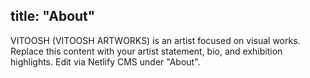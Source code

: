 title: "About"
---
VITOOSH (VITOOSH ARTWORKS) is an artist focused on visual works. Replace this content with your artist statement, bio, and exhibition highlights. Edit via Netlify CMS under "About".
